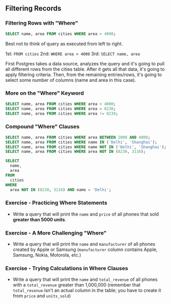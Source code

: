 ## Filtering Records

### Filtering Rows with "Where"

```sql
SELECT name, area FROM cities WHERE area > 4000;
```

Best not to think of query as executed from left to right.

1st: `FROM cities`
2nd: `WHERE area > 4000`
3rd: `SELECT name, area`

First Postgres takes a data source, analyzes the query and it's going to pull all different rows from the cities table. After it gets all that data, it's going to apply filtering criteria. Then, from the remaining entries/rows, it's going to select some number of columns (name and area in this case).

### More on the "Where" Keyword

```sql
SELECT name, area FROM cities WHERE area < 4000;
SELECT name, area FROM cities WHERE area = 8230;
SELECT name, area FROM cities WHERE area != 8230;
```

### Compound "Where" Clauses

```sql
SELECT name, area FROM cities WHERE area BETWEEN 2000 AND 4000;
SELECT name, area FROM cities WHERE name IN ('Delhi', 'Shanghai');
SELECT name, area FROM cities WHERE name NOT IN ('Delhi', 'Shanghai');
SELECT name, area FROM cities WHERE area NOT IN (8230, 3116);

SELECT 
  name, 
  area 
FROM 
  cities 
WHERE 
  area NOT IN (8230, 3116) AND name = 'Delhi';
```

### Exercise - Practicing Where Statements

* Write a query that will print the `name` and `price` of all phones that sold __greater than 5000 units__.

### Exercise - A More Challenging "Where"

* Write a query that will print the `name` and `manufacturer` of all phones created by Apple or Samsung (`manufacturer` column contains Apple, Samsung, Nokia, Motorola, etc.)

### Exercise - Trying Calculations in Where Clauses

* Write a query that will print the `name` and `total_revenue` of all phones with a `total_revenue` greater than 1,000,000 (remember that `total_revenue` isn't an actual column in the table; you have to create it from `price` and `units_sold`) 
